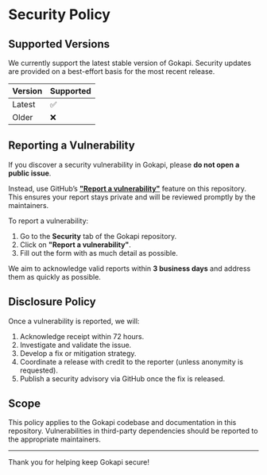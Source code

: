 # Security Policy

## Supported Versions

We currently support the latest stable version of Gokapi. Security updates are provided on a best-effort basis for the most recent release.

| Version | Supported          |
| ------- | ------------------ |
| Latest  | ✅                 |
| Older   | ❌                 |

## Reporting a Vulnerability

If you discover a security vulnerability in Gokapi, please **do not open a public issue**.

Instead, use GitHub’s [**"Report a vulnerability"**](https://github.com/Forceu/Gokapi/security/advisories/new) feature on this repository. This ensures your report stays private and will be reviewed promptly by the maintainers.

To report a vulnerability:

1. Go to the **Security** tab of the Gokapi repository.
2. Click on **"Report a vulnerability"**.
3. Fill out the form with as much detail as possible.

We aim to acknowledge valid reports within **3 business days** and address them as quickly as possible.

## Disclosure Policy

Once a vulnerability is reported, we will:

1. Acknowledge receipt within 72 hours.
2. Investigate and validate the issue.
3. Develop a fix or mitigation strategy.
4. Coordinate a release with credit to the reporter (unless anonymity is requested).
5. Publish a security advisory via GitHub once the fix is released.

## Scope

This policy applies to the Gokapi codebase and documentation in this repository. Vulnerabilities in third-party dependencies should be reported to the appropriate maintainers.

---

Thank you for helping keep Gokapi secure!
